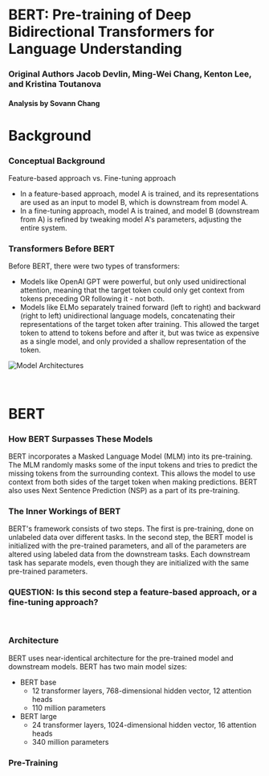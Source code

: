 # BERT: Pre-training of Deep Bidirectional Transformers for Language Understanding
### Original Authors Jacob Devlin, Ming-Wei Chang, Kenton Lee, and Kristina Toutanova
#### Analysis by Sovann Chang

# Background
### Conceptual Background
Feature-based approach vs. Fine-tuning approach
  - In a feature-based approach, model A is trained, and its representations are used as an input to model B, which is downstream from model A.
  - In a fine-tuning approach, model A is trained, and model B (downstream from A) is refined by tweaking model A's parameters, adjusting the entire system.

### Transformers Before BERT
Before BERT, there were two types of transformers:

  - Models like OpenAI GPT were powerful, but only used unidirectional attention, meaning that the target token could only get context from tokens preceding OR following it - not both.
  - Models like ELMo separately trained forward (left to right) and backward (right to left) unidirectional language models, concatenating their representations of the target token after training. This allowed the target token to attend to tokens before and after it, but was twice as expensive as a single model, and only provided a shallow representation of the token.

![Model Architectures](https://user-images.githubusercontent.com/59686399/223591492-69761df3-d0fc-4439-846f-a8df4fffb62b.png)

<br>

#  BERT
### How BERT Surpasses These Models
BERT incorporates a Masked Language Model (MLM) into its pre-training. The MLM randomly masks some of the input tokens and tries to predict the missing tokens from the surrounding context. This allows the model to use context from both sides of the target token when making predictions. BERT also uses Next Sentence Prediction (NSP) as a part of its pre-training.

### The Inner Workings of BERT
BERT's framework consists of two steps. The first is pre-training, done on unlabeled data over different tasks. In the second step, the BERT model is initialized with the pre-trained parameters, and all of the parameters are altered using labeled data from the downstream tasks. Each downstream task has separate models, even though they are initialized with the same pre-trained parameters.

### QUESTION: Is this second step a feature-based approach, or a fine-tuning approach?

<br>

### Architecture
BERT uses near-identical architecture for the pre-trained model and downstream models. 
BERT has two main model sizes: 
  - BERT base 
    - 12 transformer layers, 768-dimensional hidden vector, 12 attention heads
    - 110 million parameters
  - BERT large 
    - 24 transformer layers, 1024-dimensional hidden vector, 16 attention heads 
    - 340 million parameters
    
### Pre-Training
